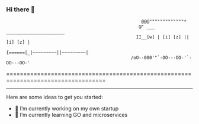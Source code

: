 ### Hi there 👋
 
                                                       @@@"""""""""""""*
                                                      @" ___ ______________________
                                                     II__[w] | [i] [z] || [i] [z] |
                                                    {======|_|~~~~~~~~~||~~~~~~~~~|
                                                   /oO--000'"`-OO---OO-'`-OO---OO-'
===================================================================================
***********************************************************************************

Here are some ideas to get you started:

- 🔭 I’m currently working on my own startup
- 🌱 I’m currently learning GO and microservices
